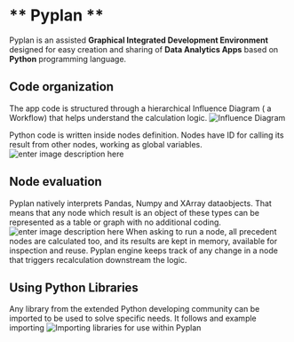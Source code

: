 # ** Pyplan **
Pyplan is an assisted **Graphical Integrated Development Environment** designed for easy creation and sharing of **Data Analytics Apps** based on **Python** programming language.

## **Code organization**
The app code is structured through a hierarchical Influence Diagram ( a Workflow) that helps understand the calculation logic.
![Influence Diagram](http://img.pyplan.org/index_influence_diagram.png)

Python code is written inside nodes definition. Nodes have ID for calling its result from other nodes, working as global variables.
![enter image description here](http://img.pyplan.org/index_node_code.png)

## **Node evaluation**
Pyplan natively interprets Pandas, Numpy and XArray dataobjects. That means that any node which result is an object of these types can be represented as a table or graph with no additional coding.
![enter image description here](http://img.pyplan.org/index_node_result.png)
When asking to run a node, all precedent nodes are calculated too, and its results are kept in memory, available for inspection and reuse. Pyplan engine keeps track of any change in a node that triggers recalculation downstream the logic.

## **Using Python Libraries**
Any library from the extended Python developing community can be imported to be used to solve specific needs.
It follows and example importing
![Importing libraries for use within Pyplan](http://img.pyplan.org/index_import_lib.png)





<!--stackedit_data:
eyJoaXN0b3J5IjpbMjM1ODQxODQ4LDE5NzQ0NzM1ODUsLTE5OD
I4MjYyNTYsLTI0MTM2OTkzOSwtNjM2MzQ2NDc4LDk3Njg4ODc2
MCw5NzEyNzUzMDYsMTY5ODYwNTIxNCwxODI2Mzg3NTA1LDExOT
M4Mjk2NzEsMTAyNzM0Mjc5NiwtMTI0NjUyNzIzMywtMTI1NzE5
ODI5OSw0NzY2NjM2MDUsLTE5OTYzMzIwNywtOTQyOTc0MzkxLC
0xNzIzNjM5NDk2LC02NDM3MDQwMzcsNzAxMzE2MjM0LDEyOTc3
MTQ2MDhdfQ==
-->